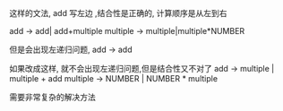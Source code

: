 这样的文法, add 写左边 ,结合性是正确的, 计算顺序是从左到右

add -> add| add+multiple
multiple -> multiple|multiple\*NUMBER

但是会出现左递归问题, add -> add

如果改成这样, 就不会出现左递归问题,但是结合性又不对了
add -> multiple | multiple + add
multiple -> NUMBER | NUMBER \* multiple

需要非常复杂的解决方法
